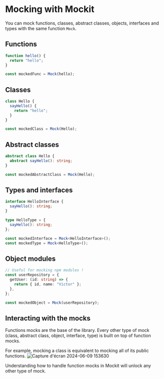 # Mocking with Mockit

You can mock functions, classes, abstract classes, objects, interfaces and types with the same function `Mock`.

## Functions

```ts
function hello() {
  return "hello";
}

const mockedFunc = Mock(hello);
```

## Classes

```ts
class Hello {
  sayHello() {
    return "hello";
  }
}

const mockedClass = Mock(Hello);
```

## Abstract classes

```ts
abstract class Hello {
  abstract sayHello(): string;
}

const mockedAbstractClass = Mock(Hello);
```

## Types and interfaces

```ts
interface HelloInterface {
  sayHello(): string;
}

type HelloType = {
  sayHello(): string;
};

const mockedInterface = Mock<HelloInterface>();
const mockedType = Mock<HelloType>();
```

## Object modules

```ts
// Useful for mocking npm modules !
const userRepository = {
  getUser: (id: string) => {
    return { id, name: "Victor" };
  },
};

const mockedObject = Mock(userRepository);
```

## Interacting with the mocks

Functions mocks are the base of the library.
Every other type of mock (class, abstract class, object, interface, type) is built on top of function mocks.

For example, mocking a class is equivalent to mocking all of its public functions.
![Capture d'écran 2024-06-09 153630](https://github.com/vdstack/mockit/assets/6061078/3110cf6e-678c-4896-bd4d-8bcd4e288138)

Understanding how to handle function mocks in Mockit will unlock any other type of mock.
